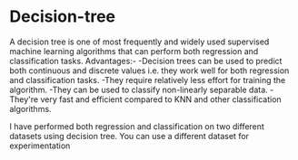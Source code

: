 # Decision-tree
A decision tree is one of most frequently and widely used supervised machine learning algorithms that can perform both regression and classification tasks.
Advantages:-
-Decision trees can be used to predict both continuous and discrete values i.e. they work well for both regression and classification tasks.
-They require relatively less effort for training the algorithm.
-They can be used to classify non-linearly separable data.
-They're very fast and efficient compared to KNN and other classification algorithms.


I have performed both regression and classification on two different datasets using decision tree. You can use a different dataset for experimentation

